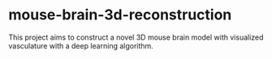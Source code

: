# mouse-brain-3d-reconstruction
This project aims to construct a novel 3D mouse brain model with visualized vasculature with a deep learning algorithm.
